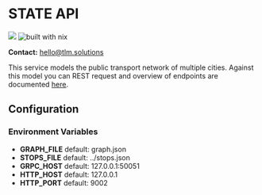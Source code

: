 # STATE API

![](https://img.shields.io/endpoint?url=https%3A%2F%2Fhydra.hq.c3d2.de%2Fjob%2Fdvb-dump%2Fdvb-api%2Fdvb-api.x86_64-linux%2Fshield)
![built with nix](https://builtwithnix.org/badge.svg)

**Contact:** <hello@tlm.solutions>

This service models the public transport network of multiple cities. Against this model you can REST request and overview of endpoints are documented [here](https://docs.staging.dvb.solutions/chapter_5_1_api.html).

## Configuration

### Environment Variables

- **GRAPH_FILE** default: graph.json
- **STOPS_FILE** default: ../stops.json
- **GRPC_HOST** default: 127.0.0.1:50051
- **HTTP_HOST** default: 127.0.0.1
- **HTTP_PORT** default: 9002

